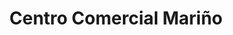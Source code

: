---
title: "Centro Comercial Mariño"
url: /puerto-cabello/centro-comercial-marino/
shop: centro comercial
---